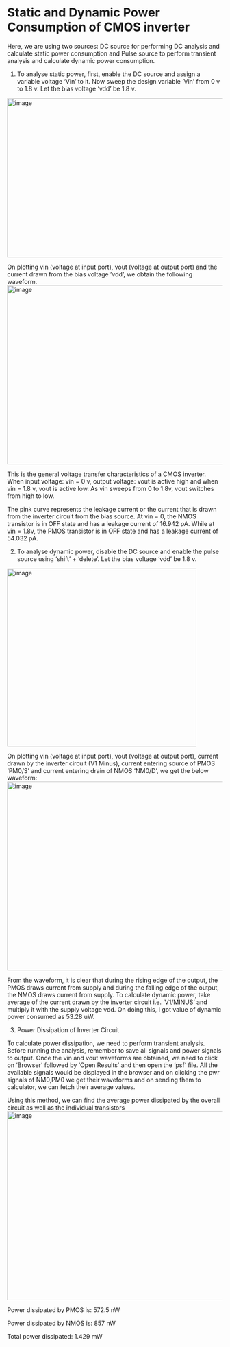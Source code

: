 # Static and Dynamic Power Consumption of CMOS inverter


Here, we are using two sources: DC source for performing DC analysis and calculate static power consumption and Pulse source to perform transient analysis and calculate dynamic power consumption. 
1) To analyse static power, first, enable the DC source and assign a variable voltage ‘Vin’ to it. Now sweep the design variable ‘Vin’ from 0 v to 1.8 v. Let the bias voltage ‘vdd’ be 1.8 v. 
<img width="518" height="371" alt="image" src="https://github.com/user-attachments/assets/c19e3b19-1c26-45a9-9b0c-91c80821016b" />

On plotting vin (voltage at input port), vout (voltage at output port) and the current drawn from the bias voltage ’vdd’, we obtain the following waveform.
 <img width="940" height="418" alt="image" src="https://github.com/user-attachments/assets/99bd40bb-f1a4-49c8-995f-523e5578fed2" />

This is the general voltage transfer characteristics of a CMOS inverter. When input voltage: vin = 0 v, output voltage: vout is active high and when vin = 1.8 v, vout is active low. As vin sweeps from 0 to 1.8v, vout switches from high to low. 

The pink curve represents the leakage current or the current that is drawn from the inverter circuit from the bias source. At vin = 0, the NMOS transistor is in OFF state and has a leakage current of 16.942 pA. While at vin = 1.8v, the PMOS transistor is in OFF state and has a leakage current of 54.032 pA.

2) To analyse dynamic power, disable the DC source and enable the pulse source using ‘shift’ + ‘delete’. Let the bias voltage ‘vdd’ be 1.8 v. 
<img width="442" height="415" alt="image" src="https://github.com/user-attachments/assets/8410bd54-8ecc-4fd3-a9d0-ebef5cdd0da3" />

On plotting vin (voltage at input port), vout (voltage at output port), current drawn by the inverter circuit (V1 Minus), current entering  source of PMOS ‘PM0/S’ and current entering drain of NMOS ‘NM0/D’, we get the below waveform:
 <img width="940" height="441" alt="image" src="https://github.com/user-attachments/assets/59acd03c-2233-46c0-8de6-e4a26a002ab8" />

From the waveform, it is clear that during the rising edge of the output, the PMOS draws current from supply and during the falling edge of the output, the NMOS draws current from supply. To calculate dynamic power, take average of the current drawn by the inverter circuit i.e. ‘V1/MINUS’ and multiply it with the supply voltage vdd. On doing this, I got value of dynamic power consumed as 53.28 uW.

3) Power Dissipation of Inverter Circuit
   
To calculate power dissipation, we need to perform transient analysis. Before running the analysis, remember to save all signals and power signals to output. Once the vin and vout waveforms are obtained, we need to click on ‘Browser’ followed by ‘Open Results’ and then open the ‘psf’ file. All the available signals would be displayed in the browser and on clicking the pwr signals of NM0,PM0 we get their waveforms and on sending them to calculator, we can fetch their average values. 

Using this method, we can find the average power dissipated by the overall circuit as well as the individual transistors
 <img width="940" height="441" alt="image" src="https://github.com/user-attachments/assets/0a67ba86-159a-4de4-b394-613d712ff60a" />

Power dissipated by PMOS is: 572.5 nW

Power dissipated by NMOS is: 857 nW

Total power dissipated: 1.429 mW
